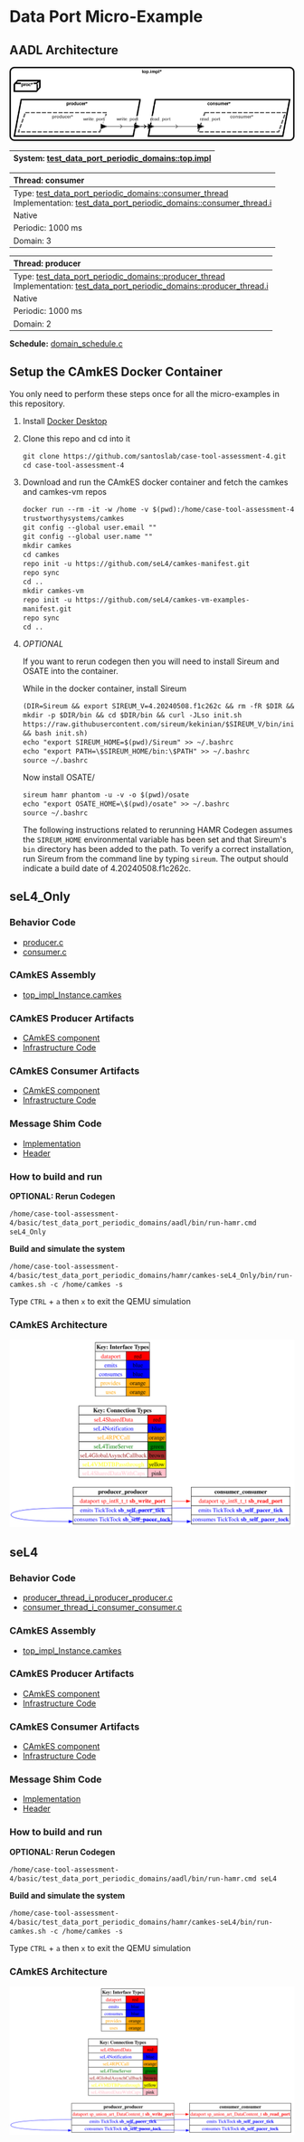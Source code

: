 # <!--start__data-port-micro-example-title-->Data Port Micro-Example<!--end____data-port-micro-example-title-->
<!--start__data-port-micro-example-description-->
<!--end____data-port-micro-example-description-->
## <!--start__data-port-micro-example_arch-section-title-->AADL Architecture<!--end____data-port-micro-example_arch-section-title-->
<!--start__data-port-micro-example_arch-section-description-->
![AADL Arch](aadl/diagrams/aadl-arch.png)
<!--end____data-port-micro-example_arch-section-description-->
<!--start__data-port-micro-example_arch-section_aadl-arch-component-info-top_impl_instance-->
|System: [test_data_port_periodic_domains::top.impl](aadl/test_data_port_periodic_domains.aadl#L99)|
|:--|
<!--end____data-port-micro-example_arch-section_aadl-arch-component-info-top_impl_instance-->
<!--start__data-port-micro-example_arch-section_aadl-arch-component-info-consumer-->
|Thread: consumer <!--[consumer](aadl/test_data_port_periodic_domains.aadl#L72)--> |
|:--|
|Type: [test_data_port_periodic_domains::consumer_thread](aadl/test_data_port_periodic_domains.aadl#L53)<br>Implementation: [test_data_port_periodic_domains::consumer_thread.i](aadl/test_data_port_periodic_domains.aadl#L65)|
|Native|
|Periodic: 1000 ms|
|Domain: 3|

<!--end____data-port-micro-example_arch-section_aadl-arch-component-info-consumer-->
<!--start__data-port-micro-example_arch-section_aadl-arch-component-info-producer-->
|Thread: producer <!--[producer](aadl/test_data_port_periodic_domains.aadl#L40)--> |
|:--|
|Type: [test_data_port_periodic_domains::producer_thread](aadl/test_data_port_periodic_domains.aadl#L18)<br>Implementation: [test_data_port_periodic_domains::producer_thread.i](aadl/test_data_port_periodic_domains.aadl#L30)|
|Native|
|Periodic: 1000 ms|
|Domain: 2|

<!--end____data-port-micro-example_arch-section_aadl-arch-component-info-producer-->
<!--start__data-port-micro-example_arch-section_aadl-arch-component-info-schedule-->
**Schedule:** [domain_schedule.c](aadl/domain_schedule.c)
<!--end____data-port-micro-example_arch-section_aadl-arch-component-info-schedule-->

## <!--start__data-port-micro-example_setup-title-->Setup the CAmkES Docker Container<!--end____data-port-micro-example_setup-title-->
<!--start__data-port-micro-example_setup-description-->
<!--end____data-port-micro-example_setup-description-->
<!--start__data-port-micro-example_setup_setup-block-->
You only need to perform these steps once for all the micro-examples in this
repository.

1. Install [Docker Desktop](https://www.docker.com/products/docker-desktop/)

1. Clone this repo and cd into it

   ```
   git clone https://github.com/santoslab/case-tool-assessment-4.git
   cd case-tool-assessment-4
   ```

1. Download and run the CAmkES docker container and fetch the camkes and camkes-vm repos

   ```
   docker run --rm -it -w /home -v $(pwd):/home/case-tool-assessment-4 trustworthysystems/camkes
   git config --global user.email ""
   git config --global user.name ""
   mkdir camkes
   cd camkes
   repo init -u https://github.com/seL4/camkes-manifest.git
   repo sync
   cd ..
   mkdir camkes-vm
   repo init -u https://github.com/seL4/camkes-vm-examples-manifest.git
   repo sync
   cd ..
   ```

1. *OPTIONAL*

    If you want to rerun codegen then you will need to install Sireum
    and OSATE into the container.

    While in the docker container, install Sireum
    ```
    (DIR=Sireum && export SIREUM_V=4.20240508.f1c262c && rm -fR $DIR && mkdir -p $DIR/bin && cd $DIR/bin && curl -JLso init.sh https://raw.githubusercontent.com/sireum/kekinian/$SIREUM_V/bin/init.sh && bash init.sh)
    echo "export SIREUM_HOME=$(pwd)/Sireum" >> ~/.bashrc
    echo "export PATH=\$SIREUM_HOME/bin:\$PATH" >> ~/.bashrc
    source ~/.bashrc
    ```

    Now install OSATE/

    ```
    sireum hamr phantom -u -v -o $(pwd)/osate
    echo "export OSATE_HOME=\$(pwd)/osate" >> ~/.bashrc
    source ~/.bashrc
    ```

    The following instructions related to rerunning HAMR Codegen assumes
    the ``SIREUM_HOME`` environmental variable has been set and that Sireum's
    ``bin`` directory has been added to the path. To verify a correct installation,
    run Sireum from the command line by typing ``sireum``. The output should indicate
    a build date of 4.20240508.f1c262c.
<!--end____data-port-micro-example_setup_setup-block-->

## <!--start__data-port-micro-example_sel4_only-title-->seL4_Only<!--end____data-port-micro-example_sel4_only-title-->
<!--start__data-port-micro-example_sel4_only-description-->
<!--end____data-port-micro-example_sel4_only-description-->
### <!--start__data-port-micro-example_sel4_only_sel4_only_behavior-title-->Behavior Code<!--end____data-port-micro-example_sel4_only_sel4_only_behavior-title-->
<!--start__data-port-micro-example_sel4_only_sel4_only_behavior-description-->
<!--end____data-port-micro-example_sel4_only_sel4_only_behavior-description-->
<!--start__data-port-micro-example_sel4_only_sel4_only_behavior_sel4_only_behavior_block-->
 - [producer.c](hamr/camkes-seL4_Only/components/producer_thread_i_producer_producer/src/producer.c)
 - [consumer.c](hamr/camkes-seL4_Only/components/consumer_thread_i_consumer_consumer/src/consumer.c)
<!--end____data-port-micro-example_sel4_only_sel4_only_behavior_sel4_only_behavior_block-->

### <!--start__data-port-micro-example_sel4_only_sel4_only_assembly-title-->CAmkES Assembly<!--end____data-port-micro-example_sel4_only_sel4_only_assembly-title-->
<!--start__data-port-micro-example_sel4_only_sel4_only_assembly-description-->
<!--end____data-port-micro-example_sel4_only_sel4_only_assembly-description-->
<!--start__data-port-micro-example_sel4_only_sel4_only_assembly_sel4_only_assembly_block-->
 - [top_impl_Instance.camkes](hamr/camkes-seL4_Only/top_impl_Instance.camkes)
<!--end____data-port-micro-example_sel4_only_sel4_only_assembly_sel4_only_assembly_block-->

### <!--start__data-port-micro-example_sel4_only_sel4_only_producer-title-->CAmkES Producer Artifacts<!--end____data-port-micro-example_sel4_only_sel4_only_producer-title-->
<!--start__data-port-micro-example_sel4_only_sel4_only_producer-description-->
<!--end____data-port-micro-example_sel4_only_sel4_only_producer-description-->
<!--start__data-port-micro-example_sel4_only_sel4_only_producer_sel4_only_producer_block-->
 - [CAmkES component](hamr/camkes-seL4_Only/components/producer_thread_i_producer_producer/producer_thread_i_producer_producer.camkes)
 - [Infrastructure Code](hamr/camkes-seL4_Only/components/producer_thread_i_producer_producer/src/sb_producer_thread_i.c)
<!--end____data-port-micro-example_sel4_only_sel4_only_producer_sel4_only_producer_block-->

### <!--start__data-port-micro-example_sel4_only_sel4_only_consumer-title-->CAmkES Consumer Artifacts<!--end____data-port-micro-example_sel4_only_sel4_only_consumer-title-->
<!--start__data-port-micro-example_sel4_only_sel4_only_consumer-description-->
<!--end____data-port-micro-example_sel4_only_sel4_only_consumer-description-->
<!--start__data-port-micro-example_sel4_only_sel4_only_consumer_sel4_only_consumer_block-->
 - [CAmkES component](hamr/camkes-seL4_Only/components/consumer_thread_i_consumer_consumer/consumer_thread_i_consumer_consumer.camkes)
 - [Infrastructure Code](hamr/camkes-seL4_Only/components/consumer_thread_i_consumer_consumer/src/sb_consumer_thread_i.c)
<!--end____data-port-micro-example_sel4_only_sel4_only_consumer_sel4_only_consumer_block-->

### <!--start__data-port-micro-example_sel4_only_sel4_only_shim-title-->Message Shim Code<!--end____data-port-micro-example_sel4_only_sel4_only_shim-title-->
<!--start__data-port-micro-example_sel4_only_sel4_only_shim-description-->
<!--end____data-port-micro-example_sel4_only_sel4_only_shim-description-->
<!--start__data-port-micro-example_sel4_only_sel4_only_shim_sel4_only_shim_block-->
 - [Implementation](hamr/camkes-seL4_Only/types/src/sp_int8_t.c)
 - [Header](hamr/camkes-seL4_Only/types/includes/sp_int8_t.h)

<!--end____data-port-micro-example_sel4_only_sel4_only_shim_sel4_only_shim_block-->

### <!--start__data-port-micro-example_sel4_only_sel4_only-rerun-title-->How to build and run<!--end____data-port-micro-example_sel4_only_sel4_only-rerun-title-->
<!--start__data-port-micro-example_sel4_only_sel4_only-rerun-description-->
<!--end____data-port-micro-example_sel4_only_sel4_only-rerun-description-->
<!--start__data-port-micro-example_sel4_only_sel4_only-rerun_sel4_only-rerun-codegen-->
**OPTIONAL: Rerun Codegen**

```
/home/case-tool-assessment-4/basic/test_data_port_periodic_domains/aadl/bin/run-hamr.cmd seL4_Only
```
<!--end____data-port-micro-example_sel4_only_sel4_only-rerun_sel4_only-rerun-codegen-->
<!--start__data-port-micro-example_sel4_only_sel4_only-rerun_sel4_only-rerun-buildsim-->
**Build and simulate the system**

```
/home/case-tool-assessment-4/basic/test_data_port_periodic_domains/hamr/camkes-seL4_Only/bin/run-camkes.sh -c /home/camkes -s
```

Type ``CTRL`` + ``a`` then `x` to exit the QEMU simulation

<!--end____data-port-micro-example_sel4_only_sel4_only-rerun_sel4_only-rerun-buildsim-->

### <!--start__data-port-micro-example_sel4_only_sel4_only_camkesarch-title-->CAmkES Architecture<!--end____data-port-micro-example_sel4_only_sel4_only_camkesarch-title-->
<!--start__data-port-micro-example_sel4_only_sel4_only_camkesarch-description-->
<!--end____data-port-micro-example_sel4_only_sel4_only_camkesarch-description-->
<!--start__data-port-micro-example_sel4_only_sel4_only_camkesarch_sel4_only_camkesarch_block-->
![CAmkES-HAMR-arch-seL4_Only.svg](aadl/diagrams/CAmkES-HAMR-arch-seL4_Only.svg)
<!--end____data-port-micro-example_sel4_only_sel4_only_camkesarch_sel4_only_camkesarch_block-->

## <!--start__data-port-micro-example_sel4-title-->seL4<!--end____data-port-micro-example_sel4-title-->
<!--start__data-port-micro-example_sel4-description-->
<!--end____data-port-micro-example_sel4-description-->
### <!--start__data-port-micro-example_sel4_sel4_behavior-title-->Behavior Code<!--end____data-port-micro-example_sel4_sel4_behavior-title-->
<!--start__data-port-micro-example_sel4_sel4_behavior-description-->
<!--end____data-port-micro-example_sel4_sel4_behavior-description-->
<!--start__data-port-micro-example_sel4_sel4_behavior_sel4_behavior_block-->
 - [producer_thread_i_producer_producer.c](hamr/c/ext-c/producer_thread_i_producer_producer/producer_thread_i_producer_producer.c)
 - [consumer_thread_i_consumer_consumer.c](hamr/c/ext-c/consumer_thread_i_consumer_consumer/consumer_thread_i_consumer_consumer.c)
<!--end____data-port-micro-example_sel4_sel4_behavior_sel4_behavior_block-->

### <!--start__data-port-micro-example_sel4_sel4_assembly-title-->CAmkES Assembly<!--end____data-port-micro-example_sel4_sel4_assembly-title-->
<!--start__data-port-micro-example_sel4_sel4_assembly-description-->
<!--end____data-port-micro-example_sel4_sel4_assembly-description-->
<!--start__data-port-micro-example_sel4_sel4_assembly_sel4_assembly_block-->
 - [top_impl_Instance.camkes](hamr/camkes-seL4/top_impl_Instance.camkes)
<!--end____data-port-micro-example_sel4_sel4_assembly_sel4_assembly_block-->

### <!--start__data-port-micro-example_sel4_sel4_producer-title-->CAmkES Producer Artifacts<!--end____data-port-micro-example_sel4_sel4_producer-title-->
<!--start__data-port-micro-example_sel4_sel4_producer-description-->
<!--end____data-port-micro-example_sel4_sel4_producer-description-->
<!--start__data-port-micro-example_sel4_sel4_producer_sel4_producer_block-->
 - [CAmkES component](hamr/camkes-seL4/components/producer_thread_i_producer_producer/producer_thread_i_producer_producer.camkes)
 - [Infrastructure Code](hamr/camkes-seL4/components/producer_thread_i_producer_producer/src/sb_producer_thread_i.c)
<!--end____data-port-micro-example_sel4_sel4_producer_sel4_producer_block-->

### <!--start__data-port-micro-example_sel4_sel4_consumer-title-->CAmkES Consumer Artifacts<!--end____data-port-micro-example_sel4_sel4_consumer-title-->
<!--start__data-port-micro-example_sel4_sel4_consumer-description-->
<!--end____data-port-micro-example_sel4_sel4_consumer-description-->
<!--start__data-port-micro-example_sel4_sel4_consumer_sel4_consumer_block-->
 - [CAmkES component](hamr/camkes-seL4/components/consumer_thread_i_consumer_consumer/consumer_thread_i_consumer_consumer.camkes)
 - [Infrastructure Code](hamr/camkes-seL4/components/consumer_thread_i_consumer_consumer/src/sb_consumer_thread_i.c)
<!--end____data-port-micro-example_sel4_sel4_consumer_sel4_consumer_block-->

### <!--start__data-port-micro-example_sel4_sel4_shim-title-->Message Shim Code<!--end____data-port-micro-example_sel4_sel4_shim-title-->
<!--start__data-port-micro-example_sel4_sel4_shim-description-->
<!--end____data-port-micro-example_sel4_sel4_shim-description-->
<!--start__data-port-micro-example_sel4_sel4_shim_sel4_shim_block-->
 - [Implementation](hamr/camkes-seL4/types/src/sp_union_art_DataContent.c)
 - [Header](hamr/camkes-seL4/types/includes/sp_union_art_DataContent.h)

<!--end____data-port-micro-example_sel4_sel4_shim_sel4_shim_block-->

### <!--start__data-port-micro-example_sel4_sel4-rerun-title-->How to build and run<!--end____data-port-micro-example_sel4_sel4-rerun-title-->
<!--start__data-port-micro-example_sel4_sel4-rerun-description-->
<!--end____data-port-micro-example_sel4_sel4-rerun-description-->
<!--start__data-port-micro-example_sel4_sel4-rerun_sel4-rerun-codegen-->
**OPTIONAL: Rerun Codegen**

```
/home/case-tool-assessment-4/basic/test_data_port_periodic_domains/aadl/bin/run-hamr.cmd seL4
```
<!--end____data-port-micro-example_sel4_sel4-rerun_sel4-rerun-codegen-->
<!--start__data-port-micro-example_sel4_sel4-rerun_sel4-rerun-buildsim-->
**Build and simulate the system**

```
/home/case-tool-assessment-4/basic/test_data_port_periodic_domains/hamr/camkes-seL4/bin/run-camkes.sh -c /home/camkes -s
```

Type ``CTRL`` + ``a`` then `x` to exit the QEMU simulation

<!--end____data-port-micro-example_sel4_sel4-rerun_sel4-rerun-buildsim-->

### <!--start__data-port-micro-example_sel4_sel4_camkesarch-title-->CAmkES Architecture<!--end____data-port-micro-example_sel4_sel4_camkesarch-title-->
<!--start__data-port-micro-example_sel4_sel4_camkesarch-description-->
<!--end____data-port-micro-example_sel4_sel4_camkesarch-description-->
<!--start__data-port-micro-example_sel4_sel4_camkesarch_sel4_camkesarch_block-->
![CAmkES-HAMR-arch-seL4.svg](aadl/diagrams/CAmkES-HAMR-arch-SeL4.svg)
<!--end____data-port-micro-example_sel4_sel4_camkesarch_sel4_camkesarch_block-->

